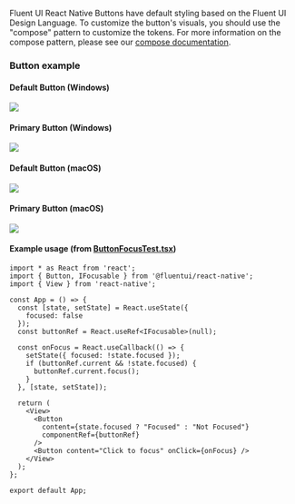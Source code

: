 Fluent UI React Native Buttons have default styling based on the Fluent UI Design Language. To customize the button's visuals, you should use the "compose" pattern to customize the tokens. For more information on the compose pattern, please see our [compose documentation](https://github.com/microsoft/fluentui-react-native/blob/master/packages/framework/foundation-compose/README.md).

### Button example

#### Default Button (Windows)

<img src="https://res-1.cdn.office.net/files/fabric-cdn-prod_20230815.002/fabric-website/images/controls/cross/Button/Default_button_windows.PNG"/>

#### Primary Button (Windows)

<img src="https://res-1.cdn.office.net/files/fabric-cdn-prod_20230815.002/fabric-website/images/controls/cross/Button/Primary_button_windows.PNG"/>

#### Default Button (macOS)

<img src="https://res-1.cdn.office.net/files/fabric-cdn-prod_20230815.002/fabric-website/images/controls/cross/Button/Default_button_macos.png"/>

#### Primary Button (macOS)

<img src="https://res-1.cdn.office.net/files/fabric-cdn-prod_20230815.002/fabric-website/images/controls/cross/Button/Primary_button_macos.png"/>

#### Example usage (from [ButtonFocusTest.tsx](https://github.com/microsoft/fluentui-react-native/blob/master/apps/fluent-tester/src/FluentTester/TestComponents/Button/ButtonFocusTest.tsx))

```
import * as React from 'react';
import { Button, IFocusable } from '@fluentui/react-native';
import { View } from 'react-native';

const App = () => {
  const [state, setState] = React.useState({
    focused: false
  });
  const buttonRef = React.useRef<IFocusable>(null);

  const onFocus = React.useCallback(() => {
    setState({ focused: !state.focused });
    if (buttonRef.current && !state.focused) {
      buttonRef.current.focus();
    }
  }, [state, setState]);

  return (
    <View>
      <Button
        content={state.focused ? "Focused" : "Not Focused"}
        componentRef={buttonRef}
      />
      <Button content="Click to focus" onClick={onFocus} />
    </View>
  );
};

export default App;

```
